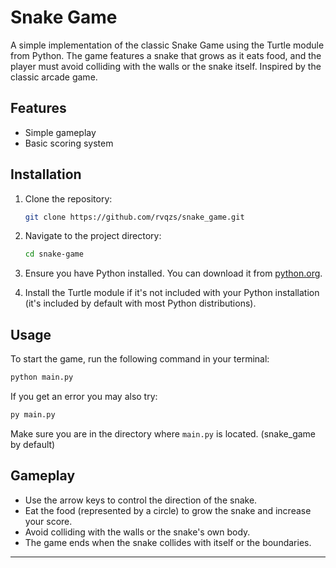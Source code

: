# Snake Game

A simple implementation of the classic Snake Game using the Turtle module from Python. The game features a snake that grows as it eats food, and the player must avoid colliding with the walls or the snake itself. Inspired by the classic arcade game.

## Features

- Simple gameplay
- Basic scoring system

## Installation

1. Clone the repository:

   ```bash
   git clone https://github.com/rvqzs/snake_game.git
   ```

2. Navigate to the project directory:

   ```bash
   cd snake-game
   ```

3. Ensure you have Python installed. You can download it from [python.org](https://www.python.org/downloads/).

4. Install the Turtle module if it's not included with your Python installation (it's included by default with most Python distributions).

## Usage

To start the game, run the following command in your terminal:

```bash
python main.py
```
If you get an error you may also try:

```bash
py main.py
```

Make sure you are in the directory where `main.py` is located. (snake_game by default)

## Gameplay

- Use the arrow keys to control the direction of the snake.
- Eat the food (represented by a circle) to grow the snake and increase your score.
- Avoid colliding with the walls or the snake's own body.
- The game ends when the snake collides with itself or the boundaries.

---
